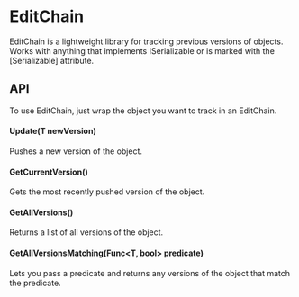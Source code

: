 ﻿# EditChain

EditChain is a lightweight library for tracking previous versions of objects. Works with anything that implements ISerializable or is marked with the [Serializable] attribute.

## API
To use EditChain, just wrap the object you want to track in an EditChain.

#### Update(T newVersion)
Pushes a new version of the object.

#### GetCurrentVersion()
Gets the most recently pushed version of the object.

#### GetAllVersions()
Returns a list of all versions of the object.

#### GetAllVersionsMatching(Func<T, bool> predicate)
Lets you pass a predicate and returns any versions of the object that match the predicate.